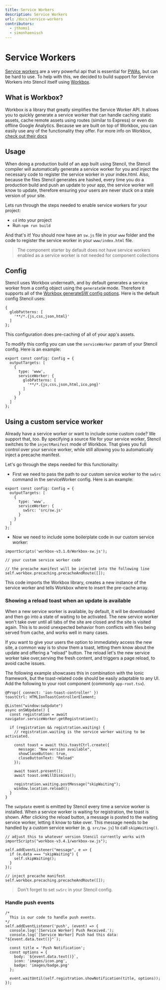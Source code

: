 ```yaml
---
title: Service Workers
description: Service Workers
url: /docs/service-workers
contributors:
  - jthoms1
  - simonhaenisch
---
```


# Service Workers

[Service workers](https://developers.google.com/web/fundamentals/getting-started/primers/service-workers) are a very powerful api that is essential for [PWAs](https://blog.ionic.io/what-is-a-progressive-web-app/), but can be hard to use. To help with this, we decided to build support for Service Workers into Stencil itself using [Workbox](https://workboxjs.org/).

## What is Workbox?

Workbox is a library that greatly simplifies the Service Worker API. It allows you to quickly generate a service worker that can handle caching static assets, cache remote assets using routes (similar to Express) or even do offline Google Analytics. Because we are built on top of Workbox, you can easily use any of the functionality they offer. For more info on Workbox, [check out their docs](https://developers.google.com/web/tools/workbox/)

## Usage

When doing a production build of an app built using Stencil, the Stencil compiler will automatically generate a service worker for you and inject the necessary code to register the service worker in your index.html. Also, because the files Stencil generates are hashed, every time you do a production build and push an update to your app, the service worker will know to update, therefore ensuring your users are never stuck on a stale version of your site.

Lets run through the steps needed to enable service workers for your project:

- `cd` into your project
- Run `npm run build`

And that's it! You should now have an `sw.js` file in your `www` folder and the code to register the service worker in your `www/index.html` file.

> The component starter by default does not have service workers enabled as a service worker is not needed for component collections

## Config

Stencil uses Workbox underneath, and by default generates a service worker from a config object using the `generateSW` mode. Therefore it supports all of the [Workbox generateSW config options](https://developers.google.com/web/tools/workbox/modules/workbox-build#full_generatesw_config). Here is the default config Stencil uses:

```tsx
{
  globPatterns: [
    '**/*.{js,css,json,html}'
  ]
};
```

This configuration does pre-caching of all of your app's assets.

To modify this config you can use the `serviceWorker` param of your Stencil config. Here is an example:

```tsx
export const config: Config = {
  outputTargets: [
    {
      type: 'www',
      serviceWorker: {
        globPatterns: [
          '**/*.{js,css,json,html,ico,png}'
        ]
      }
    }
  ]
};
```

## Using a custom service worker

Already have a service worker or want to include some custom code? We support that, too. By specifying a source file for your service worker, Stencil switches to the `injectManifest` mode of Workbox. That gives you full control over your service worker, while still allowing you to automatically inject a precache manifest.

Let's go through the steps needed for this functionality:

- First we need to pass the path to our custom service worker to the `swSrc` command in the serviceWorker config. Here is an example:

```tsx
export const config: Config = {
  outputTargets: [
    {
      type: 'www',
      serviceWorker: {
        swSrc: 'src/sw.js'
      }
    }
  ]
};
```

- Now we need to include some boilerplate code in our custom service worker:

```tsx
importScripts('workbox-v3.1.0/Workbox-sw.js');

// your custom service worker code

// the precache manifest will be injected into the following line
self.workbox.precaching.precacheAndRoute([]);
```

This code imports the Workbox library, creates a new instance of the service worker and tells Workbox where to insert the pre-cache array.

### Showing a reload toast when an update is available

When a new service worker is available, by default, it will be downloaded and then go into a state of waiting to be activated. The new service worker won't take over until all tabs of the site are closed and the site is visited again. This is to avoid unexpected behavior from conflicts with files being served from cache, and works well in many cases.

If you want to give your users the option to immediately access the new site, a common way is to show them a toast, letting them know about the update and offering a "reload" button. The reload let's the new service worker take over,serving the fresh content, and triggers a page reload, to avoid cache issues.

The following example showcases this in combination with the Ionic framework, but the toast-related code should be easily adaptable to any UI. Add the following to your root component (commonly `app-root.tsx`).

```tsx
@Prop({ connect: 'ion-toast-controller' })
toastCtrl: HTMLIonToastControllerElement;

@Listen("window:swUpdate")
async onSWUpdate() {
  const registration = await navigator.serviceWorker.getRegistration();

  if (registration && registration.waiting) {
    // registration.waiting is the service worker waiting to be activiated.

    const toast = await this.toastCtrl.create({
      message: "New version available",
      showCloseButton: true,
      closeButtonText: "Reload"
    });

    await toast.present();
    await toast.onWillDismiss();

    registration.waiting.postMessage("skipWaiting");
    window.location.reload();
  }
}
```

The `swUpdate` event is emitted by Stencil every time a service worker is installed. When a service worker is waiting for registration, the toast is shown. After clicking the reload button, a message is posted to the waiting service worker, letting it know to take over. This message needs to be handled by a custom service worker (e. g. `src/sw.js`) to call `skipWaiting()`.

```tsx
// adjust this to whatever version Stencil currently works with
importScripts("workbox-v3.4.1/workbox-sw.js");

self.addEventListener("message", e => {
  if (e.data === "skipWaiting") {
    self.skipWaiting();
  }
});

// inject precache manifest
self.workbox.precaching.precacheAndRoute([]);
```

> Don't forget to set `swSrc` in your Stencil config.

### Handle push events

```tsx
/*
  This is our code to handle push events.
*/
self.addEventListener('push', (event) => {
  console.log('[Service Worker] Push Received.');
  console.log(`[Service Worker] Push had this data: "${event.data.text()}"`);

  const title = 'Push Notification';
  const options = {
    body: `${event.data.text()}`,
    icon: 'images/icon.png',
    badge: 'images/badge.png'
  };

  event.waitUntil(self.registration.showNotification(title, options));
});
```
